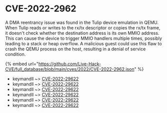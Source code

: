 # CVE-2022-2962

A DMA reentrancy issue was found in the Tulip device emulation in QEMU. When Tulip reads or writes to the rx/tx descriptor or copies the rx/tx frame, it doesn't check whether the destination address is its own MMIO address. This can cause the device to trigger MMIO handlers multiple times, possibly leading to a stack or heap overflow. A malicious guest could use this flaw to crash the QEMU process on the host, resulting in a denial of service condition.

{% embed url="https://github.com/Live-Hack-CVE/full_database/blob/main/cves/2022/CVE-2022-2962.json" %}


* keymandll ~> [CVE-2022-29622](https://www.alice-snow.ru/2022/database/cve-2022-2962/cve-2022-29622-keymandll)
* keymandll ~> [CVE-2022-29622](https://www.alice-snow.ru/2022/database/cve-2022-2962/cve-2022-29622-keymandll)
* keymandll ~> [CVE-2022-29622](https://www.alice-snow.ru/2022/database/cve-2022-2962/cve-2022-29622-keymandll)
* keymandll ~> [CVE-2022-29622](https://www.alice-snow.ru/2022/database/cve-2022-2962/cve-2022-29622-keymandll)
* keymandll ~> [CVE-2022-29622](https://www.alice-snow.ru/2022/database/cve-2022-2962/cve-2022-29622-keymandll)
* keymandll ~> [CVE-2022-29622](https://www.alice-snow.ru/2022/database/cve-2022-2962/cve-2022-29622-keymandll)